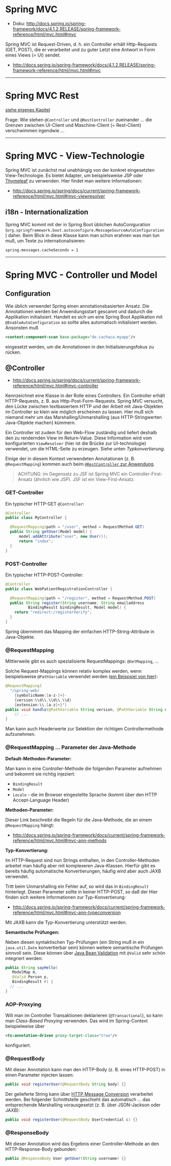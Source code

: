 # Spring MVC
* Doku: http://docs.spring.io/spring-framework/docs/4.1.2.RELEASE/spring-framework-reference/html/mvc.html#mvc

Spring MVC ist Request-Driven, d. h. ein Controller erhält Http-Requests (GET, POST), die er verarbeitet und zu guter Letzt eine Antwort in Form eines Views (= UI) sendet. 

* http://docs.spring.io/spring-framework/docs/4.1.2.RELEASE/spring-framework-reference/html/mvc.html#mvc

---

# Spring MVC Rest
[siehe eigenes Kapitel](springMvcRest.md)

Frage: Wie stehen ``@Controller`` und ``@RestController`` zueinander ... die Grenzen zwischen UI-Client und Maschine-Client (= Rest-Client) verschwimmen irgendwie ...

---

# Spring MVC - View-Technologie
Spring MVC ist zunächst mal unabhängig von der konkret eingesetzten View-Technologie. Es bietet Adapter, um beispielsweise JSP oder [Thymeleaf](thymeleaf.md) zu verwenden. Hier findet man weitere Informationen:

* http://docs.spring.io/spring/docs/current/spring-framework-reference/html/mvc.html#mvc-viewresolver

## i18n - Internationalization
Spring MVC kommt mit der in Spring Boot üblichen AutoConiguration (``org.springframework.boot.autoconfigure.MessageSourceAutoConfiguration``) daher. Beim Blick in diese Klasse kann man schon erahnen was man tun muß, um Texte zu internationalisieren:

```
spring.messages.cacheSeconds = 1 
```

---

# Spring MVC - Controller und Model

## Configuration
Wie üblich verwendet Spring einen annotationsbasierten Ansatz. Die Annotationen werden bei Anwendungsstart gescannt und dadurch die Applikation initialisiert. Handelt es sich um eine Spring Boot Applikation mit ``@EnableAutoConfiguration`` so sollte alles automatisch initialisiert werden. Ansonsten muß 

```xml
<context:component-scan base-package="de.cachaca.myapp"/>
```

eingesetzt werden, um die Annotationen in den Initialisierungsfokus zu rücken.


## @Controller
* http://docs.spring.io/spring/docs/current/spring-framework-reference/html/mvc.html#mvc-controller

Kennzeichnet eine Klasse in der Rolle eines Controllers. Ein Controller erhält HTTP-Requests, z. B. aus Http-Post-Form-Requests. Spring MVC versucht, den Lücke zwischen textbasiertem HTTP und der Arbeit mit Java-Objekten im Controller so klein wie möglich erscheinen zu lassen. Hier muß sich niemand mehr um das Marshalling/Unmarshalling (aus HTTP-Stringwerten Java-Objekte machen) kümmern.

Ein Controller ist zudem für den Web-Flow zuständig und liefert deshalb den zu rendernden View im Return-Value. Diese Information wird vom konfigurierten ``ViewResolver`` (hier ist die Brücke zur UI-technologie) verwendet, um die HTML-Seite zu erzeugen. Siehe unten *Typkonvertierung*.

Einige der in diesem Kontext verwendeten Annotationen (z. B. ``@RequestMapping``) kommen auch beim [``@RestController`` zur Anwendung](springMvcRest.md).

> ACHTUNG: im Gegensatz zu JSF ist Spring MVC ein Controller-First-Ansatz (ähnlich wie JSP). JSF ist ein View-First-Ansatz.

### GET-Controller
Ein typischer HTTP-GET ``@Controller``:

```java
@Controller
public class MyController {

  @RequestMapping(path = "/user", method = RequestMethod.GET)
  public String getUser(Model model) {
      model.addAttribute("user", new User());
      return "index";
  }
}
```

### POST-Controller
Ein typischer HTTP-POST-Controller:

```java
@Controller
public class WebPatientRegistrationController {

  @RequestMapping(path = "/register", method = RequestMethod.POST)
  public String register(String username, String emailaddress
          BindingResult bindingResult, Model model) { 
    return "redirect:/registerVerify";
  }
}
```

Spring übernimmt das Mapping der einfachen HTTP-String-Attribute in Java-Objekte.

### @RequestMapping
Mittlerweile gibt es auch spezialisierte RequestMappings: ``@GetMapping``, ...

Solche Request-Mappings können relativ komplex werden, wenn beispielsweise ``@PathVariable`` verwendet werden ([ein Beispsiel von hier](http://docs.spring.io/spring-framework/docs/current/spring-framework-reference/html/mvc.html#mvc-ann-requestmapping)):

```java
@RequestMapping(
  "/spring-web/
    {symbolicName:[a-z-]+}-
    {version:\\d\\.\\d\\.\\d}
    {extension:\\.[a-z]+}")
public void handle(@PathVariable String version, @PathVariable String extension) {
    // ...
}
```

Man kann auch Headerwerte zur Selektion der richtigen Controllermethode aufzunehmen.

### @RequestMapping ... Parameter der Java-Methode

**Default-Methoden-Parameter:**

Man kann in eine Controller-Methode die folgenden Parameter aufnehmen und bekommt sie richtig injeziert:

* ``BindingResult``
* ``Model``
* ``Locale`` - die im Browser eingestellte Sprache (kommt über den HTTP Accept-Language Header)

**Methoden-Parameter:**

Dieser Link beschreibt die Regeln für die Java-Methode, die an einem ``@RequestMapping`` hängt:

* http://docs.spring.io/spring-framework/docs/current/spring-framework-reference/html/mvc.html#mvc-ann-methods

**Typ-Konvertierung:**

Im HTTP-Request sind nun Strings enthalten, in den Controller-Methoden arbeitet man häufig aber mit komplexeren Java-Klassen. Hierfür gibt es bereits häufig automatische Konvertierungen, häufig wird aber auch JAXB verwendet.

Tritt beim Unmarshalling ein Fehler auf, so wird das in ``BindingResult`` hinterlegt. Dieser Parameter sollte in keiner HTTP-POST, so daß  der 
Hier finden sich weitere Informationen zur Typ-Konvertierung:

* http://docs.spring.io/spring-framework/docs/current/spring-framework-reference/html/mvc.html#mvc-ann-typeconversion

Mit JAXB kann die Typ-Konvertierung unterstützt werden.

**Semantische Prüfungen:**

Neben diesen syntaktischen Typ-Prüfungen (ein String muß in ein ``java.util.Date`` konvertierbar sein) können weitere semantische Prüfungen sinnvoll sein. Diese können über [Java Bean Validation](java_beanValidation.md) mit ``@Valid`` sehr schön integriert werden:

```java
public String sayHello(
   ModelMap m, 
   @Valid Person p, 
   BindingResult r) {
  // ...
}
```

### AOP-Proxying
Will man im Controller Transaktionen deklarieren (``@Transactional``), so kann man *Class-Based Proxying* verwenden. Das wird im Spring-Context beispielweise über

```xml
<tx:annotation-driven proxy-target-class="true"/>
```

konfiguriert.

### @RequestBody
Mit dieser Annotation kann man den HTTP-Body (z. B. eines HTTP-POST) in einen Parameter injecten lassen:

```java
public void registerUser(@RequestBody String body) {}
```

Der gelieferte String kann über [HTTP Message Conversion](http://docs.spring.io/spring-framework/docs/current/spring-framework-reference/html/remoting.html#rest-message-conversion) verarbeitet werden. Bei folgender Schnittstelle geschieht das automatisch ... das entsprechende Marshalling vorausgesetzt (z. B. über JSON-Jackson oder JAXB):

```java
public void registerUser(@RequestBody UserCredential c) {}
```

### @ResponseBody
Mit dieser Annotation wird das Ergebnis einer Controller-Methode an den HTTP-Response-Body gebunden:

```java
public @ResponseBody User getUser(String username) {}
```

